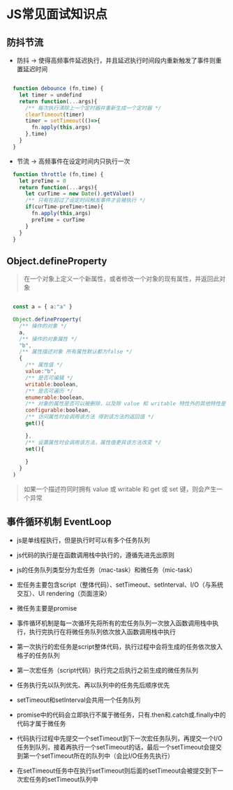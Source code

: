 # JS常见面试知识点

## 防抖节流

* 防抖 -> 使得高频事件延迟执行，并且延迟执行时间段内重新触发了事件则重置延迟时间

```javascript

  function debounce (fn,time) {
    let timer = undefind
    return function(...args){
      /** 每次执行清除上一个定时器并重新生成一个定时器 */
      clearTimeout(timer)
      timer = setTimeout(()=>{
        fn.apply(this,args)
      },time)
    }
  }

```

* 节流 -> 高频事件在设定时间内只执行一次

```javascript
  function throttle (fn,time) {
    let preTime = 0
    return function(...args){
      let curTime = new Date().getValue()
      /** 只有在超过了设定时间触发事件才会被执行 */
      if(curTime-preTime>time){
        fn.apply(this,args)
        preTime = curTime
      }
    }
  }
```

## Object.defineProperty

> 在一个对象上定义一个新属性，或者修改一个对象的现有属性，并返回此对象

```javascript

  const a = { a:"a" }

  Object.defineProperty(
    /** 操作的对象 */
    a,
    /** 操作的对象属性 */
    "b",
    /** 属性描述对象 所有属性默认都为false */
    {
      /** 属性值 */
      value:"b",
      /** 是否可编辑 */
      writable:boolean,
      /** 是否可遍历 */
      enumerable:boolean,
      /** 对象的属性是否可以被删除，以及除 value 和 writable 特性外的其他特性是否可以被修改 */
      configurable:boolean,
      /** 访问属性时会调用该方法 得到该方法的返回值 */
      get(){

      },
      /** 设置属性时会调用该方法，属性值更具该方法改变 */
      set(){
        
      }
    }
  )

```

> 如果一个描述符同时拥有 value 或 writable 和 get 或 set 键，则会产生一个异常

## 事件循环机制 EventLoop

* js是单线程执行，但是执行时可以有多个任务队列

* js代码的执行是在函数调用栈中执行的，遵循先进先出原则

* js的任务队列类型分为宏任务（mac-task）和微任务（mic-task）

* 宏任务主要包含script（整体代码）、setTimeout、setInterval、I/O（与系统交互）、UI rendering（页面渲染）

* 微任务主要是promise

* 事件循环机制是每一次循环先将所有的宏任务队列一次放入函数调用栈中执行，执行完执行在将微任务队列依次放入函数调用栈中执行

* 第一次执行的宏任务是script整体代码，执行过程中会将生成的任务依次放入格子的任务队列

* 第一次宏任务（script代码）执行完之后执行之前生成的微任务队列

* 任务执行先以队列优先、再以队列中的任务先后顺序优先

* setTimeout和setInterval会共用一个任务队列

* promise中的代码会立即执行不属于微任务，只有.then和.catch或.finally中的代码才属于微任务

* 代码执行过程中先提交一个setTimeout到下一次宏任务队列，再提交一个I/O任务到队列，接着再执行一个setTimeout的话，最后一个setTimeout会提交到第一个setTimeout所在的队列中（会比I/O任务先执行）

* 在setTimeout任务中在执行setTimeout则后面的setTimeout会被提交到下一次宏任务的setTimeout队列中